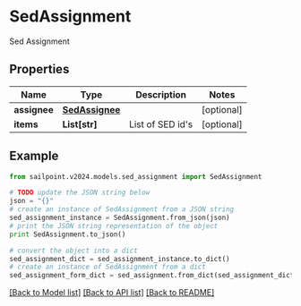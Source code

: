 # SedAssignment

Sed Assignment

## Properties

Name | Type | Description | Notes
------------ | ------------- | ------------- | -------------
**assignee** | [**SedAssignee**](SedAssignee.md) |  | [optional] 
**items** | **List[str]** | List of SED id&#39;s | [optional] 

## Example

```python
from sailpoint.v2024.models.sed_assignment import SedAssignment

# TODO update the JSON string below
json = "{}"
# create an instance of SedAssignment from a JSON string
sed_assignment_instance = SedAssignment.from_json(json)
# print the JSON string representation of the object
print SedAssignment.to_json()

# convert the object into a dict
sed_assignment_dict = sed_assignment_instance.to_dict()
# create an instance of SedAssignment from a dict
sed_assignment_form_dict = sed_assignment.from_dict(sed_assignment_dict)
```
[[Back to Model list]](../README.md#documentation-for-models) [[Back to API list]](../README.md#documentation-for-api-endpoints) [[Back to README]](../README.md)


